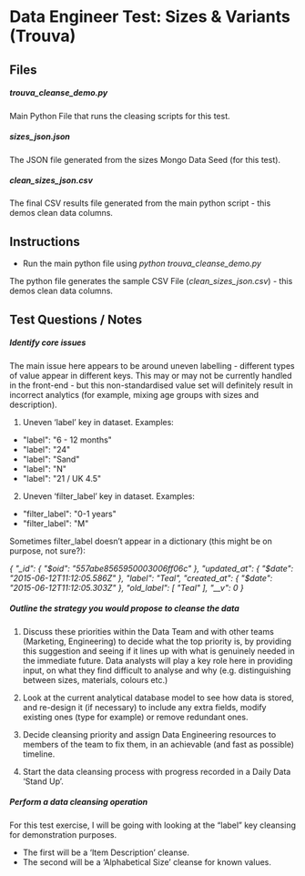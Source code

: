 # Data Engineer Test: Sizes & Variants (Trouva)

## Files

##### trouva_cleanse_demo.py
Main Python File that runs the cleasing scripts for this test.
##### sizes_json.json
The JSON file generated from the sizes Mongo Data Seed (for this test).
##### clean_sizes_json.csv
The final CSV results file generated from the main python script - this demos clean data columns.

## Instructions

- Run the main python file using *python trouva_cleanse_demo.py*

The python file generates the sample CSV File (*clean_sizes_json.csv*) - this demos clean data columns.

## Test Questions / Notes

##### Identify core issues

The main issue here appears to be around uneven labelling - different types of value appear in different keys. This may or may not be currently handled in the front-end - but this non-standardised value set will definitely result in incorrect analytics (for example, mixing age groups with sizes and description).

1. Uneven ‘label’ key in dataset. Examples:

- "label": "6 - 12 months"
- "label": "24"
- "label": "Sand"
- "label": "N"
- "label": "21 / UK 4.5"

2. Uneven ‘filter_label’ key in dataset. Examples:

- "filter_label": "0-1 years"
- "filter_label": "M"

Sometimes filter_label doesn’t appear in a dictionary (this might be on purpose, not sure?):

*{
  "_id": {
    "$oid": "557abe8565950003006ff06c"
  },
  "updated_at": {
    "$date": "2015-06-12T11:12:05.586Z"
  },
  "label": "Teal",
  "created_at": {
    "$date": "2015-06-12T11:12:05.303Z"
  },
  "old_label": [
    "Teal"
  ],
  "__v": 0
}*

##### Outline the strategy you would propose to cleanse the data

1. Discuss these priorities within the Data Team and with other teams (Marketing, Engineering) to decide what the top priority is, by providing this suggestion and seeing if it lines up with what is genuinely needed in the immediate future. Data analysts will play a key role here in providing input, on what they find difficult to analyse and why (e.g. distinguishing between sizes, materials, colours etc.)

2. Look at the current analytical database model to see how data is stored, and re-design it (if necessary) to include any extra fields, modify existing ones (type for example) or remove redundant ones.

3. Decide cleansing priority and assign Data Engineering resources to members of the team to fix them, in an achievable (and fast as possible) timeline.

4. Start the data cleansing process with progress recorded in a Daily Data ‘Stand Up’.

##### Perform a data cleansing operation

For this test exercise, I will be going with looking at the “label” key cleansing for demonstration purposes.

- The first will be a ‘Item Description’ cleanse.
- The second will be a ‘Alphabetical Size’ cleanse for known values.



